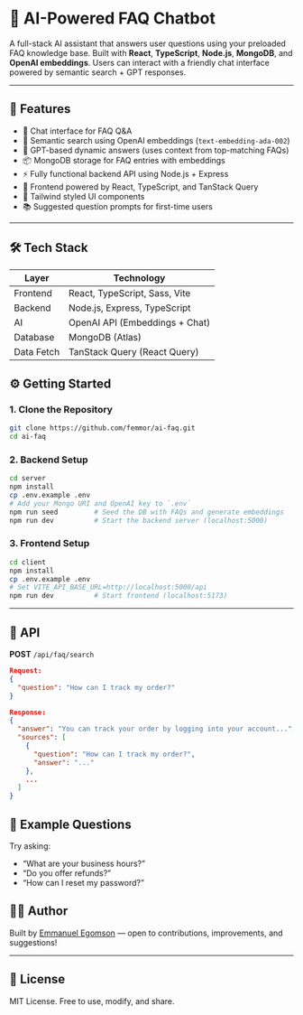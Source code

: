 # 🧠 AI-Powered FAQ Chatbot

A full-stack AI assistant that answers user questions using your preloaded FAQ knowledge base. Built with **React**, **TypeScript**, **Node.js**, **MongoDB**, and **OpenAI embeddings**. Users can interact with a friendly chat interface powered by semantic search + GPT responses.

---

## 🚀 Features

- 💬 Chat interface for FAQ Q&A
- 🧠 Semantic search using OpenAI embeddings (`text-embedding-ada-002`)
- 🤖 GPT-based dynamic answers (uses context from top-matching FAQs)
- 📦 MongoDB storage for FAQ entries with embeddings
- ⚡ Fully functional backend API using Node.js + Express
- 🎯 Frontend powered by React, TypeScript, and TanStack Query
- 🎨 Tailwind styled UI components
- 📚 Suggested question prompts for first-time users

---

## 🛠️ Tech Stack

| Layer      | Technology                     |
| ---------- | ------------------------------ |
| Frontend   | React, TypeScript, Sass, Vite  |
| Backend    | Node.js, Express, TypeScript   |
| AI         | OpenAI API (Embeddings + Chat) |
| Database   | MongoDB (Atlas)                |
| Data Fetch | TanStack Query (React Query)   |

## ⚙️ Getting Started

### 1. Clone the Repository

```bash
git clone https://github.com/femmor/ai-faq.git
cd ai-faq
```

### 2. Backend Setup

```bash
cd server
npm install
cp .env.example .env
# Add your Mongo URI and OpenAI key to `.env`
npm run seed         # Seed the DB with FAQs and generate embeddings
npm run dev          # Start the backend server (localhost:5000)
```

### 3. Frontend Setup

```bash
cd client
npm install
cp .env.example .env
# Set VITE_API_BASE_URL=http://localhost:5000/api
npm run dev          # Start frontend (localhost:5173)
```

---

## 📡 API

**POST** `/api/faq/search`

```json
Request:
{
  "question": "How can I track my order?"
}

Response:
{
  "answer": "You can track your order by logging into your account...",
  "sources": [
    {
      "question": "How can I track my order?",
      "answer": "..."
    },
    ...
  ]
}
```

## 🧪 Example Questions

Try asking:

- “What are your business hours?”
- “Do you offer refunds?”
- “How can I reset my password?”

## 🧑‍💻 Author

Built by [Emmanuel Egomson](https://github.com/femmor) — open to contributions, improvements, and suggestions!

---

## 📄 License

MIT License. Free to use, modify, and share.
